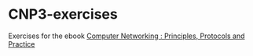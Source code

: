 # CNP3-exercises
Exercises for the ebook [Computer Networking : Principles, Protocols and Practice](http://cnp3book.info.ucl.ac.be)
